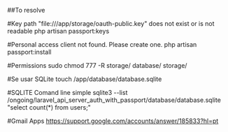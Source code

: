 ##To resolve 

#Key path "file:///app/storage/oauth-public.key" does not exist or is not readable
php artisan passport:keys

#Personal access client not found. Please create one.
php artisan passport:install

#Permissions
sudo chmod 777 -R storage/ database/ storage/

#Se usar SQLite
touch /app/database/database.sqlite

#SQLITE Comand line simple
sqlite3 --list /ongoing/laravel_api_server_auth_with_passport/database/database.sqlite "select count(*) from users;"

#Gmail Apps
https://support.google.com/accounts/answer/185833?hl=pt
